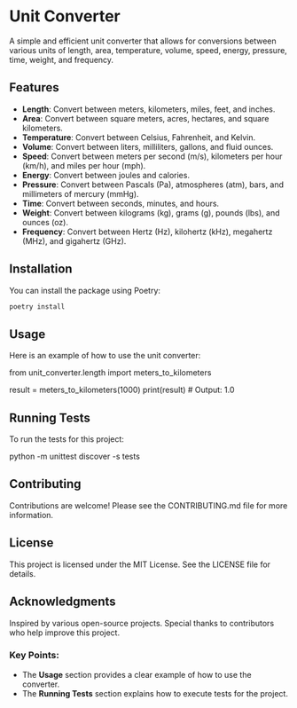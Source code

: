 # Unit Converter

A simple and efficient unit converter that allows for conversions between various units of length, area, temperature, volume, speed, energy, pressure, time, weight, and frequency.

## Features

- **Length**: Convert between meters, kilometers, miles, feet, and inches.
- **Area**: Convert between square meters, acres, hectares, and square kilometers.
- **Temperature**: Convert between Celsius, Fahrenheit, and Kelvin.
- **Volume**: Convert between liters, milliliters, gallons, and fluid ounces.
- **Speed**: Convert between meters per second (m/s), kilometers per hour (km/h), and miles per hour (mph).
- **Energy**: Convert between joules and calories.
- **Pressure**: Convert between Pascals (Pa), atmospheres (atm), bars, and millimeters of mercury (mmHg).
- **Time**: Convert between seconds, minutes, and hours.
- **Weight**: Convert between kilograms (kg), grams (g), pounds (lbs), and ounces (oz).
- **Frequency**: Convert between Hertz (Hz), kilohertz (kHz), megahertz (MHz), and gigahertz (GHz).

## Installation

You can install the package using Poetry:

```bash
poetry install
```

## Usage

Here is an example of how to use the unit converter:

from unit_converter.length import meters_to_kilometers

result = meters_to_kilometers(1000)
print(result)  # Output: 1.0

## Running Tests

To run the tests for this project:

python -m unittest discover -s tests


## Contributing

Contributions are welcome! Please see the CONTRIBUTING.md file for more information.

## License

This project is licensed under the MIT License. See the LICENSE file for details.

## Acknowledgments

Inspired by various open-source projects.
Special thanks to contributors who help improve this project.


### Key Points:

- The **Usage** section provides a clear example of how to use the converter.
- The **Running Tests** section explains how to execute tests for the project. 